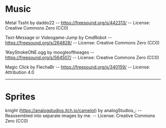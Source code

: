 # Music

Metal Tssht by daddo22 -- https://freesound.org/s/442313/ -- License: Creative Commons Zero (CC0)

Text-Message or Videogame-Jump by CmdRobot -- https://freesound.org/s/264828/ -- License: Creative Commons Zero (CC0)

1KeyStrokeONE.ogg by moogleoftheages -- https://freesound.org/s/564507/ -- License: Creative Commons Zero (CC0)

Magic Click by FlechaBr -- https://freesound.org/s/340159/ -- License: Attribution 4.0 

---

# Sprites

knight (https://analogstudios.itch.io/camelot) by analogStudios_: -- Reassembled into separate images by me. -- License: Creative Commons Zero (CC0)